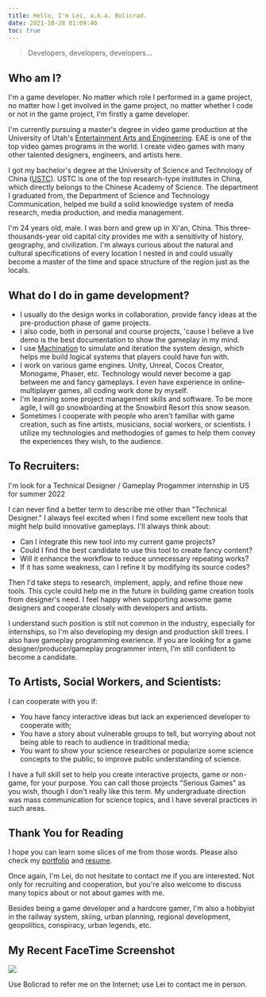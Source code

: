 ```yaml
---
title: Hello, I'm Lei, a.k.a. Bolicrad.
date: 2021-10-28 01:09:40
toc: true
---
```

> Developers, developers, developers…

## Who am I?

I'm a game developer. No matter which role I performed in a game project, no matter how I get involved in the game project, no matter whether I code or not in the game project, I'm firstly a game developer.

I'm currently pursuing a master's degree in video game production at the University of Utah's [Entertainment Arts and Engineering](https://games.utah.edu). EAE is one of the top video games programs in the world. I create video games with many other talented designers, engineers, and artists here.

I got my bachelor's degree at the University of Science and Technology of China ([USTC](https://en.ustc.edu.cn)). USTC is one of the top research-type institutes in China, which directly belongs to the Chinese Academy of Science. The department I graduated from, the Department of Science and Technology Communication, helped me build a solid knowledge system of media research, media production, and media management.

I'm 24 years old, male. I was born and grew up in Xi'an, China. This three-thousands-year old capital city provides me with a sensitivity of history, geography, and civilization. I'm always curious about the natural and cultural specifications of every location I nested in and could usually become a master of the time and space structure of the region just as the locals.

## What do I do in game development?

* I usually do the design works in collaboration, provide fancy ideas at the pre-production phase of game projects.  
* I also code, both in personal and course projects, 'cause I believe a live demo is the best documentation to show the gameplay in my mind. 
* I use [Machination](https://machinations.io) to simulate and iteration the system design, which helps me build logical systems that players could have fun with. 
* I work on various game engines. Unity, Unreal, Cocos Creator, Monogame, Phaser, etc. Technology would never become a gap between me and fancy gameplays. I even have experience in online-multiplayer games, all coding work done by myself.
* I'm learning some project management skills and software. To be more agile, I will go snowboarding at the Snowbird Resort this snow season.
* Sometimes I cooperate with people who aren't familiar with game creation, such as fine artists, musicians, social workers, or scientists. I utilize my technologies and methodogies of games to help them convey the experiences they wish, to the audience. 

## To Recruiters:

I'm look for a Technical Designer / Gameplay Progammer internship in US for summer 2022

I can never find a better term to describe me other than "Technical Designer." I always feel excited when I find some excellent new tools that might help build innovative gameplays. I'll always think about:

* Can I integrate this new tool into my current game projects? 
* Could I find the best candidate to use this tool to create fancy content? 
* Will it enhance the workflow to reduce unnecessary repeating works? 
* If it has some weakness, can I refine it by modifying its source codes? 

Then I'd take steps to research, implement, apply, and refine those new tools. This cycle could help me in the future in building game creation tools from designer's need. I feel happy when supporting aowsome game designers and cooperate closely with developers and artists.

I understand such position is still not common in the industry, especially for internships, so I'm also developing my design and production skill trees. I also have gameplay programming exerience. If you are looking for a game designer/producer/gameplay programmer intern, I'm still confident to become a candidate. 

## To Artists, Social Workers, and Scientists:

I can cooperate with you if:

* You have fancy interactive ideas but lack an experienced developer to cooperate with;
* You have a story about vulnerable groups to tell, but worrying about not being able to reach to audience in traditional media;
* You want to show your science researches or popularize some science concepts to the public, to improve public understanding of science.

I have a full skill set to help you create interactive projects, game or non-game, for your purpose. You can call those projects "Serious Games" as you wish, though I don't really like this term. My undergraduate direction was mass communication for science topics, and I have several practices in such areas. 

## Thank You for Reading

I hope you can learn some slices of me from those words. Please also check my [portfolio](/portfolio) and [resume](/resume).

Once again, I'm Lei, do not hesitate to contact me if you are interested. Not only for recruiting and cooperation, but you're also welcome to discuss many topics about or not about games with me. 

Besides being a game developer and a hardcore gamer, I'm also a hobbyist in the railway system, skiing, urban planning, regional development, geopolitics, conspiracy, urban legends, etc.

## My Recent FaceTime Screenshot

![](/gallery/Photo.jpg)

Use Bolicrad to refer me on the Internet; use Lei to contact me in person.